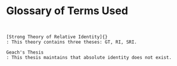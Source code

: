 # Glossary of Terms Used

```{glossary}


[Strong Theory of Relative Identity]{}
: This theory contains three theses: GT, RI, SRI.

Geach's Thesis
: This thesis maintains that absolute identity does not exist.

```